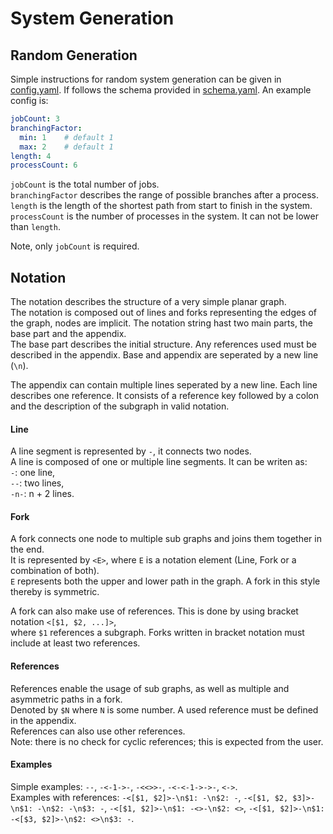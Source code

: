 # System Generation

## Random Generation
Simple instructions for random system generation can be given in [config.yaml](config.yaml).
If follows the schema provided in [schema.yaml](schema.yaml).
An example config is:
```yaml
jobCount: 3
branchingFactor:
  min: 1    # default 1
  max: 2    # default 1
length: 4
processCount: 6
```
```jobCount``` is the total number of jobs.  
```branchingFactor``` describes the range of possible branches after a process.  
```length``` is the length of the shortest path from start to finish in the system.  
```processCount``` is the number of processes in the system. It can not be lower than ```length```.

Note, only ```jobCount``` is required.

## Notation
The notation describes the structure of a very simple planar graph.  
The notation is composed out of lines and forks representing the edges of the graph, nodes are implicit.
The notation string hast two main parts, the base part and the appendix.  
The base part describes the initial structure. 
Any references used must be described in the appendix.
Base and appendix are seperated by a new line (```\n```).

The appendix can contain multiple lines seperated by a new line.
Each line describes one reference. 
It consists of a reference key followed by a colon and the description of the subgraph in valid notation.


#### Line
A line segment is represented by ```-```, it connects two nodes.  
A line is composed of one or multiple line segments. It can be writen as:  
```-```: one line,  
```--```: two lines,  
```-n-```: n + 2 lines.

#### Fork
A fork connects one node to multiple sub graphs and joins them together in the end.  
It is represented by ```<E>```, where ```E``` is a notation element (Line,  Fork or a combination of both).  
```E``` represents both the upper and lower path in the graph. A fork in this style thereby is symmetric.  

A fork can also make use of references. This is done by using bracket notation ```<[$1, $2, ...]>```,  
where ```$1``` references a subgraph. Forks written in bracket notation must include at least two references.

#### References
References enable the usage of sub graphs, as well as multiple and asymmetric paths in a fork.  
Denoted by ```$N``` where ```N``` is some number. 
A used reference must be defined in the appendix.  
References can also use other references.  
Note: there is no check for cyclic references; this is expected from the user.

#### Examples
Simple examples: ```--```, ```-<-1->-```, ```-<<>>-```, ```-<-<-1->->-```, ```<->```.  
Examples with references: 
```-<[$1, $2]>-\n$1: -\n$2: -```, 
```-<[$1, $2, $3]>-\n$1: -\n$2: -\n$3: -```, 
```-<[$1, $2]>-\n$1: -<>-\n$2: <>```,
```-<[$1, $2]>-\n$1: -<[$3, $2]>-\n$2: <>\n$3: -```.

